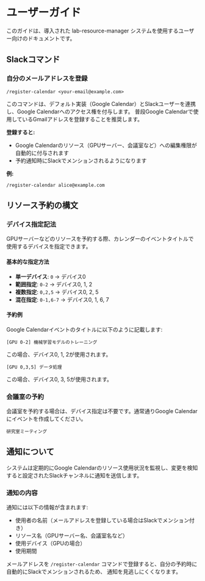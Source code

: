 # ユーザーガイド

このガイドは、導入された lab-resource-manager システムを使用するユーザー向けのドキュメントです。

## Slackコマンド

### 自分のメールアドレスを登録

```
/register-calendar <your-email@example.com>
```

このコマンドは、デフォルト実装（Google Calendar）とSlackユーザーを連携し、Google Calendarへのアクセス権を付与します。
普段Google Calendarで使用しているGmailアドレスを登録することを推奨します。

**登録すると:**
- Google Calendarのリソース（GPUサーバー、会議室など）への編集権限が自動的に付与されます
- 予約通知時にSlackでメンションされるようになります

**例:**
```
/register-calendar alice@example.com
```

## リソース予約の構文

### デバイス指定記法

GPUサーバーなどのリソースを予約する際、カレンダーのイベントタイトルで使用するデバイスを指定できます。

#### 基本的な指定方法

- **単一デバイス**: `0` → デバイス0
- **範囲指定**: `0-2` → デバイス0, 1, 2
- **複数指定**: `0,2,5` → デバイス0, 2, 5
- **混在指定**: `0-1,6-7` → デバイス0, 1, 6, 7

#### 予約例

Google Calendarイベントのタイトルに以下のように記載します:

```
[GPU 0-2] 機械学習モデルのトレーニング
```

この場合、デバイス0, 1, 2が使用されます。

```
[GPU 0,3,5] データ処理
```

この場合、デバイス0, 3, 5が使用されます。

### 会議室の予約

会議室を予約する場合は、デバイス指定は不要です。通常通りGoogle Calendarにイベントを作成してください。

```
研究室ミーティング
```

## 通知について

システムは定期的にGoogle Calendarのリソース使用状況を監視し、変更を検知すると設定されたSlackチャンネルに通知を送信します。

### 通知の内容

通知には以下の情報が含まれます:

- 使用者の名前（メールアドレスを登録している場合はSlackでメンション付き）
- リソース名（GPUサーバー名、会議室名など）
- 使用デバイス（GPUの場合）
- 使用期間

メールアドレスを `/register-calendar` コマンドで登録すると、自分の予約時に自動的にSlackでメンションされるため、
通知を見逃しにくくなります。
